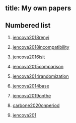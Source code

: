 title: My own papers
---
## Numbered list

1. [jencova2018renyi](jencova2018renyi)
1. [jencova2018incompatibility](jencova2018incompatibility)
1. [jencova2016isit](jencova2016isit)
1. [jencova2015comparison](jencova2015comparison)
1. [jencova2014randomization](jencova2014randomization)
1. [jencova2014base](jencova2014base)
1. [jencova2019onthe](jencova2019onthe)
1. [carbone2020onperiod](carbone2020onperiod)

1. [jencova201]()

